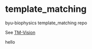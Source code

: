 # template_matching
byu-biophysics template_matching repo

See [TM-Vision](https://github.com/byu-biophysics/template_matching/blob/main/TM-Vision.md)


hello

